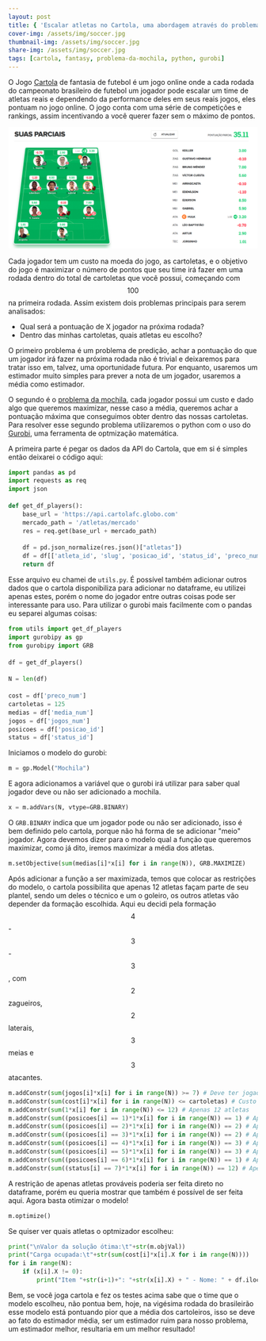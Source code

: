 ```yaml
---
layout: post
title: { 'Escalar atletas no Cartola, uma abordagem através do problema da mochila' }
cover-img: /assets/img/soccer.jpg
thumbnail-img: /assets/img/soccer.jpg
share-img: /assets/img/soccer.jpg
tags: [cartola, fantasy, problema-da-mochila, python, gurobi]
---
```


O Jogo [Cartola](https://cartolafc.globo.com) de fantasia de futebol é um jogo online onde a cada rodada do campeonato brasileiro de futebol um jogador pode escalar um time de atletas reais e dependendo da performance deles em seus reais jogos, eles pontuam no jogo online. O jogo conta com uma série de competições e rankings, assim incentivando a você querer fazer sem o máximo de pontos.

![Print de um time do Cartola](/assets/img/cartola.png "Print de um Time do Cartola")

Cada jogador tem um custo na moeda do jogo, as cartoletas, e o objetivo do jogo é maximizar o número de pontos que seu time irá fazer em uma rodada dentro do total de cartoletas que você possui, começando com $$100$$ na primeira rodada. Assim existem dois problemas principais para serem analisados:

- Qual será a pontuação de X jogador na próxima rodada?
- Dentro das minhas cartoletas, quais atletas eu escolho?

O primeiro problema é um problema de predição, achar a pontuação do que um jogador irá fazer na próxima rodada não é trivial e deixaremos para tratar isso em, talvez, uma oportunidade futura. Por enquanto, usaremos um estimador muito simples para prever a nota de um jogador, usaremos a média como estimador.

O segundo é o [problema da mochila](https://pt.wikipedia.org/wiki/Problema_da_mochila), cada jogador possui um custo e dado algo que queremos maximizar, nesse caso a média, queremos achar a pontuação máxima que conseguimos obter dentro das nossas cartoletas. Para resolver esse segundo problema utilizaremos o python com o uso do [Gurobi](https://www.gurobi.com), uma ferramenta de optmização matemática.

A primeira parte é pegar os dados da API do Cartola, que em si é simples então deixarei o código aqui:

```python
import pandas as pd
import requests as req
import json

def get_df_players():
    base_url = 'https://api.cartolafc.globo.com'
    mercado_path = '/atletas/mercado'
    res = req.get(base_url + mercado_path)

    df = pd.json_normalize(res.json()["atletas"])
    df = df[['atleta_id', 'slug', 'posicao_id', 'status_id', 'preco_num', 'media_num', 'jogos_num']]
    return df

```

Esse arquivo eu chamei de `utils.py`. É possível também adicionar outros dados que o cartola disponibiliza para adicionar no dataframe, eu utilizei apenas estes, porém o nome do jogador entre outras coisas pode ser interessante para uso.
Para utilizar o gurobi mais facilmente com o pandas eu separei algumas coisas:

```python
from utils import get_df_players
import gurobipy as gp
from gurobipy import GRB

df = get_df_players()

N = len(df)

cost = df['preco_num']
cartoletas = 125
medias = df['media_num']
jogos = df['jogos_num']
posicoes = df['posicao_id']
status = df['status_id']

```

Iniciamos o modelo do gurobi:

```python
m = gp.Model("Mochila")
```

E agora adicionamos a variável que o gurobi irá utilizar para saber qual jogador deve ou não ser adicionado a mochila.

```python
x = m.addVars(N, vtype=GRB.BINARY)
```

O `GRB.BINARY` indica que um jogador pode ou não ser adicionado, isso é bem definido pelo cartola, porque não há forma de se adicionar "meio" jogador.
Agora devemos dizer para o modelo qual a função que queremos maximizar, como já dito, iremos maximizar a média dos atletas.

```python
m.setObjective(sum(medias[i]*x[i] for i in range(N)), GRB.MAXIMIZE)
```

Após adicionar a função a ser maximizada, temos que colocar as restrições do modelo, o cartola possibilita que apenas 12 atletas façam parte de seu plantel, sendo um deles o técnico e um o goleiro, os outros atletas vão depender da formação escolhida. Aqui eu decidi pela formação $$4$$-$$3$$-$$3$$, com $$2$$ zagueiros, $$2$$ laterais, $$3$$ meias e $$3$$ atacantes.

```python
m.addConstr(sum(jogos[i]*x[i] for i in range(N)) >= 7) # Deve ter jogado mais de 7 jogos
m.addConstr(sum(cost[i]*x[i] for i in range(N)) <= cartoletas) # Custo não pode ser maior que o número de cartoletas
m.addConstr(sum(1*x[i] for i in range(N)) <= 12) # Apenas 12 atletas
m.addConstr(sum((posicoes[i] == 1)*1*x[i] for i in range(N)) == 1) # Apenas 1 Goleiro
m.addConstr(sum((posicoes[i] == 2)*1*x[i] for i in range(N)) == 2) # Apenas 2 Laterais
m.addConstr(sum((posicoes[i] == 3)*1*x[i] for i in range(N)) == 2) # Apenas 2 Zagueiros
m.addConstr(sum((posicoes[i] == 4)*1*x[i] for i in range(N)) == 3) # Apenar 3 Meias
m.addConstr(sum((posicoes[i] == 5)*1*x[i] for i in range(N)) == 3) # Apenas 3 Atacantes
m.addConstr(sum((posicoes[i] == 6)*1*x[i] for i in range(N)) == 1) # Apenas 1 Tecnico
m.addConstr(sum((status[i] == 7)*1*x[i] for i in range(N)) == 12) # Apenas atletas prováveis
```

A restrição de apenas atletas prováveis poderia ser feita direto no dataframe, porém eu queria mostrar que também é possível de ser feita aqui. Agora basta otimizar o modelo!

```python
m.optimize()
```

Se quiser ver quais atletas o optmizador escolheu:

```python
print("\nValor da solução ótima:\t"+str(m.objVal))
print("Carga ocupada:\t"+str(sum(cost[i]*x[i].X for i in range(N))))
for i in range(N):
    if (x[i].X != 0):
        print("Item "+str(i+1)+": "+str(x[i].X) + " - Nome: " + df.iloc[i]['slug'])

```

Bem, se você joga cartola e fez os testes acima sabe que o time que o modelo escolheu, não pontua bem, hoje, na vigésima rodada do brasileirão esse modelo está pontuando pior que a média dos cartoleiros, isso se deve ao fato do estimador média, ser um estimador ruim para nosso problema, um estimador melhor, resultaria em um melhor resultado!